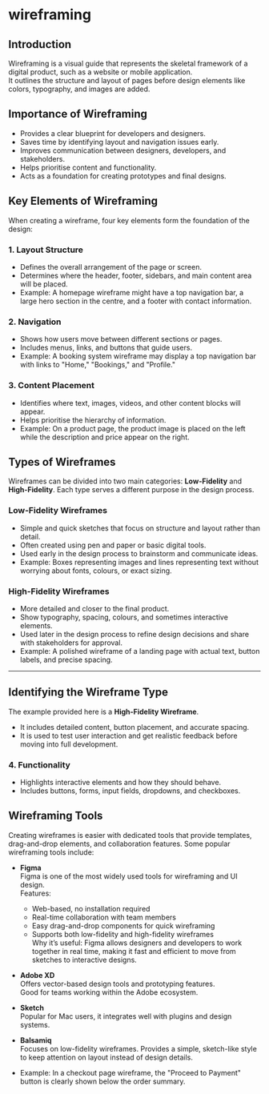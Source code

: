 # wireframing

## Introduction
Wireframing is a visual guide that represents the skeletal framework of a digital product, such as a website or mobile application.  
It outlines the structure and layout of pages before design elements like colors, typography, and images are added.

## Importance of Wireframing
- Provides a clear blueprint for developers and designers.  
- Saves time by identifying layout and navigation issues early.  
- Improves communication between designers, developers, and stakeholders.  
- Helps prioritise content and functionality.  
- Acts as a foundation for creating prototypes and final designs.

## Key Elements of Wireframing

When creating a wireframe, four key elements form the foundation of the design:

### 1. Layout Structure
- Defines the overall arrangement of the page or screen.  
- Determines where the header, footer, sidebars, and main content area will be placed.  
- Example: A homepage wireframe might have a top navigation bar, a large hero section in the centre, and a footer with contact information.

### 2. Navigation
- Shows how users move between different sections or pages.  
- Includes menus, links, and buttons that guide users.  
- Example: A booking system wireframe may display a top navigation bar with links to "Home," "Bookings," and "Profile."

### 3. Content Placement
- Identifies where text, images, videos, and other content blocks will appear.  
- Helps prioritise the hierarchy of information.  
- Example: On a product page, the product image is placed on the left while the description and price appear on the right.

## Types of Wireframes

Wireframes can be divided into two main categories: **Low-Fidelity** and **High-Fidelity**. Each type serves a different purpose in the design process.

### Low-Fidelity Wireframes
- Simple and quick sketches that focus on structure and layout rather than detail.  
- Often created using pen and paper or basic digital tools.  
- Used early in the design process to brainstorm and communicate ideas.  
- Example: Boxes representing images and lines representing text without worrying about fonts, colours, or exact sizing.

### High-Fidelity Wireframes
- More detailed and closer to the final product.  
- Show typography, spacing, colours, and sometimes interactive elements.  
- Used later in the design process to refine design decisions and share with stakeholders for approval.  
- Example: A polished wireframe of a landing page with actual text, button labels, and precise spacing.

---

## Identifying the Wireframe Type

The example provided here is a **High-Fidelity Wireframe**.  
- It includes detailed content, button placement, and accurate spacing.  
- It is used to test user interaction and get realistic feedback before moving into full development.

### 4. Functionality
- Highlights interactive elements and how they should behave.  
- Includes buttons, forms, input fields, dropdowns, and checkboxes.

## Wireframing Tools

Creating wireframes is easier with dedicated tools that provide templates, drag-and-drop elements, and collaboration features. Some popular wireframing tools include:

- **Figma**  
  Figma is one of the most widely used tools for wireframing and UI design.  
  Features:  
  - Web-based, no installation required  
  - Real-time collaboration with team members  
  - Easy drag-and-drop components for quick wireframing  
  - Supports both low-fidelity and high-fidelity wireframes  
  Why it’s useful: Figma allows designers and developers to work together in real time, making it fast and efficient to move from sketches to interactive designs.  

- **Adobe XD**  
  Offers vector-based design tools and prototyping features.  
  Good for teams working within the Adobe ecosystem.  

- **Sketch**  
  Popular for Mac users, it integrates well with plugins and design systems.  

- **Balsamiq**  
  Focuses on low-fidelity wireframes. Provides a simple, sketch-like style to keep attention on layout instead of design details.

- Example: In a checkout page wireframe, the "Proceed to Payment" button is clearly shown below the order summary.

